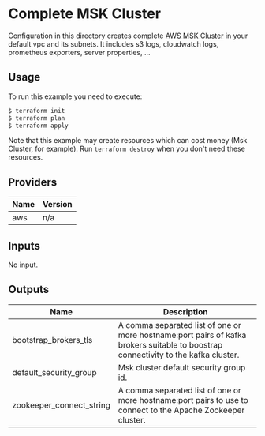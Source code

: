 # Complete MSK Cluster

Configuration in this directory creates complete [AWS MSK Cluster](https://aws.amazon.com/es/msk/)
in your default vpc and its subnets. It includes s3 logs, cloudwatch logs, prometheus exporters,
server properties, ...

## Usage

To run this example you need to execute:

```bash
$ terraform init
$ terraform plan
$ terraform apply
```

Note that this example may create resources which can cost money (Msk Cluster, for example). Run `terraform destroy` when you don't need these resources.

<!-- BEGINNING OF PRE-COMMIT-TERRAFORM DOCS HOOK -->
## Providers

| Name | Version |
|------|---------|
| aws | n/a |

## Inputs

No input.

## Outputs

| Name | Description |
|------|-------------|
| bootstrap\_brokers\_tls | A comma separated list of one or more hostname:port pairs of kafka brokers suitable to boostrap connectivity to the kafka cluster. |
| default\_security\_group | Msk cluster default security group id. |
| zookeeper\_connect\_string | A comma separated list of one or more hostname:port pairs to use to connect to the Apache Zookeeper cluster. |

<!-- END OF PRE-COMMIT-TERRAFORM DOCS HOOK -->
